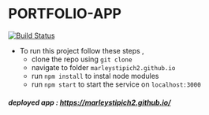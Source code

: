 # PORTFOLIO-APP 
[![Build Status](https://travis-ci.org/marleystipich2/marleystipich2.github.io.svg?branch=master)](https://travis-ci.org/marleystipich2/marleystipich2.github.io)

- To run this project follow these steps , 
  - clone the repo using `git clone`
  - navigate to folder `marleystipich2.github.io`
  - run `npm install` to instal node modules
  - run `npm start` to start the service on `localhost:3000`
    
##### deployed app : https://marleystipich2.github.io/